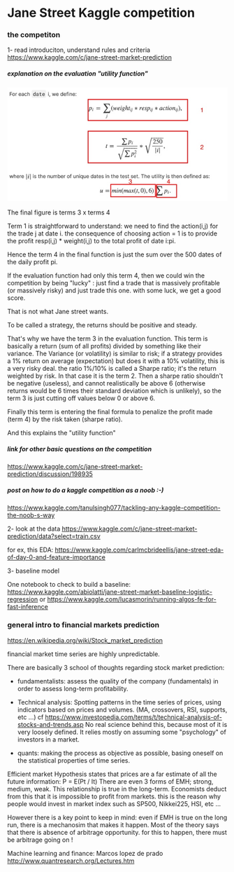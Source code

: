 # Jane Street Kaggle competition 


### the competiton
1- read introduciton, understand rules and criteria
https://www.kaggle.com/c/jane-street-market-prediction

##### explanation on the evaluation "utility function"

![evaluation](https://github.com/GitHKDL/kaggle/blob/main/janestreet/Image%2003-01-2021%20at%203.01%20PM.jpg)

The final figure is terms 3 x terms 4 

Term 1 is straightforward to understand: we need to find the action(i,j) for the trade j at date i.
the consequence of choosing action = 1 is to provide the profit resp(i,j) * weight(i,j) to the total profit of date i:pi.

Hence the term 4 in the final function is just the sum over the 500 dates of the daily profit pi. 

If the evaluation function had only this term 4, then we could win the competition by being "lucky" : just find a trade that is massively profitable (or massively risky) and just trade this one. with some luck, we get a good score.

That is not what Jane street wants.

To be called a strategy, the returns should be positive and steady. 

That's why we have the term 3 in the evaluation function.
This term is basically a return (sum of all profits) divided by something like their variance.
The Variance (or volatility) is similar to risk; if a strategy provides a 1% return on average (expectation) but does it with a 10% volatility, this is a very risky deal. the ratio 1%/10% is called a Sharpe ratio; it's the return weighted by risk. In that case it is the term 2.
Then a sharpe ratio shouldn't be negative (useless), and cannot realistically be above 6 (otherwise returns would be 6 times their standard deviation which is unlikely), so the term 3 is just cutting off values below 0 or above 6.

Finally this term is entering the final formula to penalize the profit made (term 4) by the risk taken (sharpe ratio).

And this explains the "utility function"


##### link for other basic questions on the competition 
https://www.kaggle.com/c/jane-street-market-prediction/discussion/198935

##### post on how to do a kaggle competition as a noob :-) 
https://www.kaggle.com/tanulsingh077/tackling-any-kaggle-competition-the-noob-s-way


2- look at the data
https://www.kaggle.com/c/jane-street-market-prediction/data?select=train.csv

for ex, this EDA: https://www.kaggle.com/carlmcbrideellis/jane-street-eda-of-day-0-and-feature-importance


3- baseline model

One notebook to check to build a baseline: https://www.kaggle.com/abiolatti/jane-street-market-baseline-logistic-regression
or https://www.kaggle.com/lucasmorin/running-algos-fe-for-fast-inference


### general intro to financial markets prediction 

https://en.wikipedia.org/wiki/Stock_market_prediction

financial market time series are highly unpredictable.

There are basically 3 school of thoughts regarding stock market prediction:
* fundamentalists: assess the quality of the company (fundamentals) in order to assess long-term profitability.

* Technical analysis: Spotting patterns in the time series of prices, using indicators based on prices and volumes. (MA, crossovers, RSI, supports, etc ...)
cf https://www.investopedia.com/terms/t/technical-analysis-of-stocks-and-trends.asp
No real science behind this, because most of it is very loosely defined. It relies mostly on assuming some "psychology" of investors in a market.

* quants: making the process as objective as possible, basing oneself on the statistical properties of time series.

Efficient market Hypothesis states that prices are a far estimate of all the future information:
P = E(Pt / It) 
There are even 3 forms of EMH; strong, medium, weak.
This relationship is true in the long-term.
Economists deduct from this that it is impossible to profit from markets. 
this is the reason why people would invest in market index such as SP500, Nikkei225, HSI, etc ...

However there is a key point to keep in mind: even if EMH is true on the long run, there is a mechanosim that makes it happen. 
Most of the theory says that there is absence of arbitrage opportunity.
for this to happen, there must be arbitrage going on ! 


Machine learning and finance: Marcos lopez de prado http://www.quantresearch.org/Lectures.htm


